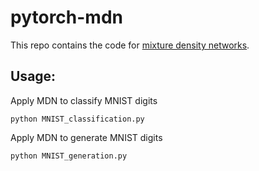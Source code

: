 # pytorch-mdn

This repo contains the code for [mixture density networks](http://citeseerx.ist.psu.edu/viewdoc/download?doi=10.1.1.120.5685&rep=rep1&type=pdf).

## Usage:

Apply MDN to classify MNIST digits
```
python MNIST_classification.py
```

Apply MDN to generate MNIST digits
```
python MNIST_generation.py
```

